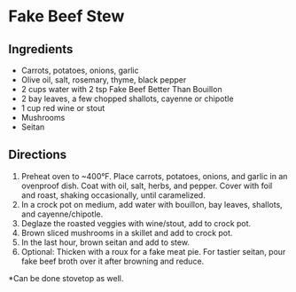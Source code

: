 # Fake Beef Stew

## Ingredients
- Carrots, potatoes, onions, garlic
- Olive oil, salt, rosemary, thyme, black pepper
- 2 cups water with 2 tsp Fake Beef Better Than Bouillon
- 2 bay leaves, a few chopped shallots, cayenne or chipotle
- 1 cup red wine or stout
- Mushrooms
- Seitan

## Directions
1. Preheat oven to ~400°F. Place carrots, potatoes, onions, and garlic in an ovenproof dish. Coat with oil, salt, herbs, and pepper. Cover with foil and roast, shaking occasionally, until caramelized.
2. In a crock pot on medium, add water with bouillon, bay leaves, shallots, and cayenne/chipotle.
3. Deglaze the roasted veggies with wine/stout, add to crock pot.
4. Brown sliced mushrooms in a skillet and add to crock pot.
5. In the last hour, brown seitan and add to stew.
6. Optional: Thicken with a roux for a fake meat pie. For tastier seitan, pour fake beef broth over it after browning and reduce.

*Can be done stovetop as well.
